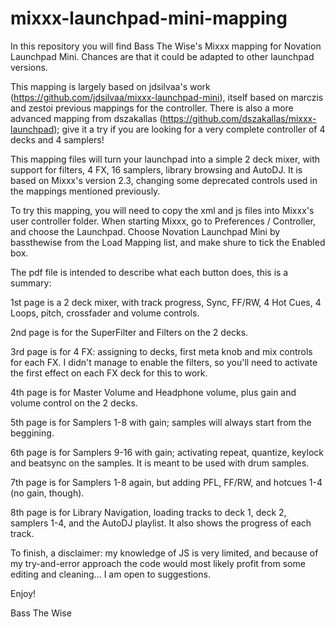 # mixxx-launchpad-mini-mapping

In this repository you will find Bass The Wise's Mixxx mapping for Novation Launchpad Mini. Chances are that it could be adapted to other launchpad versions.

This mapping is largely based on jdsilvaa's work (https://github.com/jdsilvaa/mixxx-launchpad-mini), itself based on marczis and zestoi previous mappings for the controller. There is also a more advanced mapping from dszakallas (https://github.com/dszakallas/mixxx-launchpad); give it a try if you are looking for a very complete controller of 4 decks and 4 samplers!

This mapping files will turn your launchpad into a simple 2 deck mixer, with support for filters, 4 FX, 16 samplers, library browsing and AutoDJ. It is based on Mixxx's version 2.3, changing some deprecated controls used in the mappings mentioned previously.

To try this mapping, you will need to copy the xml and js files into Mixxx's user controller folder. When starting Mixxx, go to Preferences / Controller, and choose the Launchpad. Choose Novation Launchpad Mini by bassthewise from the Load Mapping list, and make shure to tick the Enabled box.

The pdf file is intended to describe what each button does, this is a summary:

1st page is a 2 deck mixer, with track progress, Sync, FF/RW, 4 Hot Cues, 4 Loops, pitch, crossfader and volume controls.

2nd page is for the SuperFilter and Filters on the 2 decks.

3rd page is for 4 FX: assigning to decks, first meta knob and mix controls for each FX. I didn't manage to enable the filters, so you'll need to activate the first effect on each FX deck for this to work.

4th page is for Master Volume and Headphone volume, plus gain and volume control on the 2 decks.

5th page is for Samplers 1-8 with gain; samples will always start from the beggining.

6th page is for Samplers 9-16 with gain; activating repeat, quantize, keylock and beatsync on the samples. It is meant to be used with drum samples.

7th page is for Samplers 1-8 again, but adding PFL, FF/RW, and hotcues 1-4 (no gain, though).

8th page is for Library Navigation, loading tracks to deck 1, deck 2, samplers 1-4, and the AutoDJ playlist. It also shows the progress of each track.


To finish, a disclaimer: my knowledge of JS is very limited, and because of my try-and-error approach the code would most likely profit from some editing and cleaning... I am open to suggestions.

Enjoy!

Bass The Wise

